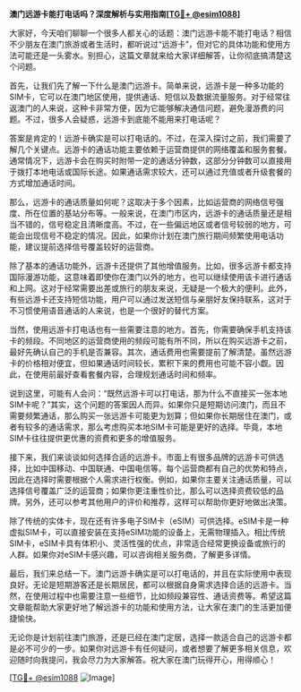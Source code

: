 **澳门远游卡能打电话吗？深度解析与实用指南[[TG💪+ @esim1088](https://t.me/s/esim1088)]**

大家好，今天咱们聊聊一个很多人都关心的话题：澳门远游卡能不能打电话？相信不少朋友在澳门旅游或者生活时，都听说过“远游卡”，但对它的具体功能和使用方法可能还是一头雾水。别担心，这篇文章就来给大家详细解答，让你彻底搞清楚这个问题。

首先，让我们先了解一下什么是澳门远游卡。简单来说，远游卡是一种多功能的SIM卡，它可以在澳门地区使用，提供通话、短信以及数据流量服务。对于经常往返澳门的人来说，这种卡非常方便，因为它能够解决通信问题，避免漫游费的问题。不过，很多人会疑惑，远游卡到底能不能用来打电话呢？

答案是肯定的！远游卡确实是可以打电话的。不过，在深入探讨之前，我们需要了解几个关键点。远游卡的通话功能主要依赖于运营商提供的网络覆盖和服务套餐。通常情况下，远游卡会在购买时附带一定的通话分钟数，这部分分钟数可以直接用于拨打本地电话或国际长途。如果通话需求较大，还可以通过充值或者升级套餐的方式增加通话时间。

那么，远游卡的通话质量如何呢？这取决于多个因素，比如运营商的网络信号强度、所在位置的基站分布等。一般来说，在澳门市区内，远游卡的通话质量还是相当不错的，信号稳定且清晰度高。不过，在一些偏远地区或者信号较弱的地方，可能会出现信号不稳定的情况。因此，如果你计划在澳门旅行期间频繁使用电话功能，建议提前选择信号覆盖较好的运营商。

除了基本的通话功能外，远游卡还提供了其他增值服务。比如，很多远游卡都支持国际漫游功能，这意味着即使你在澳门以外的地方，也可以继续使用该卡进行通话和上网。这对于经常需要出差或旅行的朋友来说，无疑是一个极大的便利。此外，有些远游卡还支持短信功能，用户可以通过发送短信与亲朋好友保持联系，这对于不习惯使用语音通话的人来说，也是一个很好的替代方案。

当然，使用远游卡打电话也有一些需要注意的地方。首先，你需要确保手机支持该卡的频段。不同地区的运营商使用的频段可能有所不同，所以在购买远游卡之前，最好先确认自己的手机是否兼容。其次，通话费用也需要提前了解清楚。虽然远游卡的价格相对便宜，但如果通话时间较长，累积下来的费用也可能不容小觑。因此，在使用前最好查看套餐内容，合理规划通话时间和频率。

说到这里，可能有人会问：“既然远游卡可以打电话，那为什么不直接买一张本地SIM卡呢？”其实，这个问题的答案因人而异。如果你只是短期访问澳门，而且不需要频繁通话，那么购买一张远游卡可能更为划算；但如果你长期居住在澳门，或者有较多的通话需求，那么考虑购买本地SIM卡可能是更好的选择。毕竟，本地SIM卡往往提供更优惠的资费和更多的增值服务。

接下来，我们来谈谈如何选择合适的远游卡。市面上有很多品牌的远游卡可供选择，比如中国移动、中国联通、中国电信等。每个运营商都有自己的优势和特点，因此在选择时需要根据个人需求进行权衡。例如，如果你主要关注通话质量，可以选择信号覆盖广泛的运营商；如果你更注重性价比，那么可以选择资费较低的品牌。另外，还可以参考其他用户的评价和推荐，这样可以帮助你更好地做出决策。

除了传统的实体卡，现在还有许多电子SIM卡（eSIM）可供选择。eSIM卡是一种虚拟SIM卡，可以直接安装在支持eSIM功能的设备上，无需物理插入。相比传统SIM卡，eSIM卡具有体积小、灵活性强的优点，非常适合经常更换设备或旅行的人群。如果你对eSIM卡感兴趣，可以咨询相关服务商，了解更多详情。

最后，我们来总结一下。澳门远游卡确实是可以打电话的，并且在实际使用中表现良好。无论是短期游客还是长期居民，都可以根据自身需求选择合适的远游卡。当然，在使用过程中也需要注意一些细节，比如频段兼容性、通话资费等。希望这篇文章能帮助大家更好地了解远游卡的功能和使用方法，让大家在澳门的生活更加便捷愉快。

无论你是计划前往澳门旅游，还是已经在澳门定居，选择一款适合自己的远游卡都是必不可少的一步。如果你对远游卡有任何疑问，或者想要了解更多相关信息，欢迎随时向我提问，我会尽力为大家解答。祝大家在澳门玩得开心，用得顺心！

[[TG💪+ @esim1088](https://t.me/s/esim1088) ![Image](https://i.postimg.cc/4NQfJmqS/Snipaste-2025-05-13-00-14-12.png)]